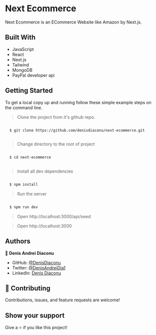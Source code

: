 # Next Ecommerce

Next Ecommerce is an ECommerce Website like Amazon by Next.js.

## Built With

- JavaScript
- React
- Next.js
- Tailwind
- MongoDB
- PayPal developer api



## Getting Started

To get a local copy up and running follow these simple example steps on the command line.

> Clone the project from it's github repo.
```bash

  $ git clone https://github.com/denisdiaconu/next-ecommerce.git
  
```

> Change directory to the root of project
```bash

  $ cd next-ecommerce
  
```
  
> Install all dev dependencies
```bash

  $ npm install

```

> Run the server
```bash

  $ npm run dev

```

> Open http://localhost:3000/api/seed


> Open http://localhost:3000

## Authors

👤 **Denis Andrei Diaconu**

- GitHub: [@DenisDiaconu](https://github.com/denisdiaconu)
- Twitter: [@DenisAndreiDia1](https://twitter.com/DenisAndreiDia1)
- LinkedIn: [Denis Diaconu](https://www.linkedin.com/in/denis-diaconu-1394091b7/)

## 🤝 Contributing

Contributions, issues, and feature requests are welcome!

## Show your support

Give a ⭐️ if you like this project!
